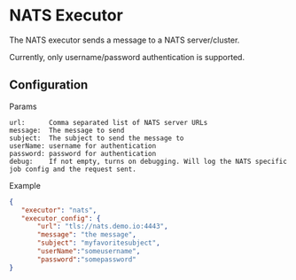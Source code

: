 # NATS Executor

The NATS executor sends a message to a NATS server/cluster.

Currently, only username/password authentication is supported.

## Configuration

Params

```
url:      Comma separated list of NATS server URLs
message:  The message to send
subject:  The subject to send the message to
userName: username for authentication
password: password for authentication
debug:    If not empty, turns on debugging. Will log the NATS specific job config and the request sent.
```

Example

```json
{
   "executor": "nats",
   "executor_config": {
       "url": "tls://nats.demo.io:4443", 
       "message": "the message",
       "subject": "myfavoritesubject",
       "userName":"someusername",
       "password":"somepassword"
}
```

